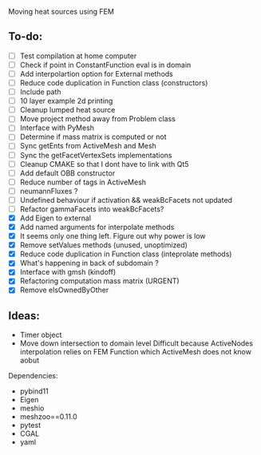 Moving heat sources using FEM

To-do:
------
- [ ] Test compilation at home computer
- [ ] Check if point in ConstantFunction eval is in domain
- [ ] Add interpolartion option for External methods
- [ ] Reduce code duplication in Function class (constructors)
- [ ] Include path
- [ ] 10 layer example 2d printing
- [ ] Cleanup lumped heat source
- [ ] Move project method away from Problem class
- [ ] Interface with PyMesh
- [ ] Determine if mass matrix is computed or not
- [ ] Sync getEnts from ActiveMesh and Mesh
- [ ] Sync the getFacetVertexSets implementations
- [ ] Cleanup CMAKE so that I dont have to link with Qt5
- [ ] Add default OBB constructor
- [ ] Reduce number of tags in ActiveMesh
- [ ] neumannFluxes ?
- [ ] Undefined behaviour if activation && weakBcFacets not updated
- [ ] Refactor gammaFacets into weakBcFacets?
- [x] Add Eigen to external
- [x] Add named arguments for interpolate methods
- [x] It seems only one thing left. Figure out why power is low
- [x] Remove setValues methods (unused, unoptimized)
- [x] Reduce code duplication in Function class (inteprolate methods)
- [x] What's happening in back of subdomain ?
- [x] Interface with gmsh (kindoff)
- [x] Refactoring computation mass matrix (URGENT)
- [x] Remove elsOwnedByOther

Ideas:
------
- Timer object
- Move down intersection to domain level
Difficult because ActiveNodes interpolation relies on
FEM Function which ActiveMesh does not know aobut

Dependencies:

- pybind11
- Eigen
- meshio
- meshzoo==0.11.0
- pytest
- CGAL
- yaml
